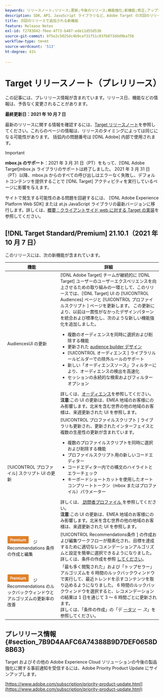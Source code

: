 ```yaml
---
keywords: リリースノート;リリース;更新;今後のリリース;機能強化;新機能;修正;アップデート;プレリリース
description: SDK、API、JavaScript ライブラリなど、Adobe Target の次回のリリースに含まれている新機能、機能強化および修正について説明します。
title: 次回のリリースで追加される新機能
feature: Release Notes
exl-id: f2783042-f6ee-4f73-b487-ede11d55d530
source-git-commit: 8f5e2c5025dc4b9caf31f51c03fb073ddd9ba756
workflow-type: tm+mt
source-wordcount: '513'
ht-degree: 41%

---
```


# Target リリースノート（プレリリース）

この記事には、プレリリース情報が含まれています。リリース日、機能などの情報は、予告なく変更されることがあります。

**最終更新日：2021 年 10 月 7 日**

最新のリリースに関する情報を確認するには、[Target リリースノート](release-notes.md)を参照してください。これらのページの情報は、リリースのタイミングによっては同じになる可能性があります。 括弧内の問題番号は [!DNL Adobe] 内部で使用されます。

>[!IMPORTANT]
>
>**mbox.js のサポート**：2021 年 3 月 31 日（PT）をもって、[!DNL Adobe Target]mbox.js ライブラリのサポートは終了しました。 2021 年 3 月 31 日（PT）以降、mbox.js からのすべての呼び出しはエラーなく失敗し、デフォルトコンテンツを提供することで [!DNL Target] アクティビティを実行しているページに影響を与えます。
>
>サイトで発生する可能性のある問題を回避するには、 [!DNL Adobe Experience Platform Web SDK] または at.js JavaScript ライブラリの最新バージョンに移行します。詳しくは、[概要：クライアントサイド web に対する Target の実装](/help/c-implementing-target/c-implementing-target-for-client-side-web/implement-target-for-client-side-web.md)を参照してください。

## [!DNL Target Standard/Premium] 21.10.1（2021 年 10 月 7 日）

このリリースには、次の新機能が含まれています。

| 機能 | 詳細 |
| --- | --- |
|  AudiencesUI の更新 | [!DNL Adobe Target] チームが継続的に [!DNL Target] ユーザーのユーザーエクスペリエンスを向上させるための取り組みの一環として、このリリースでは、[!DNL Target] UI の [!UICONTROL Audiences] ページと [!UICONTROL  プロファイルスクリプト ] ページを更新します。 この更新により、以前は一貫性がなかったデザインパターンを統合および標準化し、次のような新しい機能強化を追加しました。<ul><li>複数のオーディエンスを同時に選択および削除する機能</li><li>更新された [audience builder デザイン ](/help/c-target/c-audiences/create-audience.md)</li><li>[!UICONTROL  オーディエンス ] ライブラリルールビルダーでの除外ルールのサポート</li><li>新しい「オーディエンスソース」フィルターにより、オーディエンスの検出を高速化</li><li>セッションの永続的な検索およびフィルターオプション</li></ul>詳しくは、[オーディエンス](/help/c-target/target.md)を参照してください。<br>**注意**:この UI の更新は、EMEA 地域のお客様にのみ影響します。北米を含む世界の他の地域のお客様は、来週更新された UI を参照します。 |
| [!UICONTROL プロファイル] スクリプト UI の更新 | [!UICONTROL  プロファイルスクリプト ] ライブラリも更新され、更新されたインターフェイスと複数の生産性の更新が含まれています。<ul><li>複数のプロファイルスクリプトを同時に選択および削除する機能</li><li>プロファイルスクリプト用の新しいコードエディター</li><li>コードエディター内での構文のハイライトとエラーチェック</li><li>キーボードショートカットを使用したオートコンプリートトークン（mbox またはプロファイル）パラメーター</li></ul>詳しくは、[ 訪問者プロファイル ](/help/c-target/c-visitor-profile/visitor-profile.md) を参照してください。<br>**注意**:この UI の更新は、EMEA 地域のお客様にのみ影響します。北米を含む世界の他の地域のお客様は、来週更新された UI を参照します。 |
| ![Premium バッ](/help/assets/premium.png) ジ Recommendations 条件の作成と編集 | [!UICONTROL Recommendations条件 ] の作成および編集ワークフローが簡素化され、目標を達成するために適切なレコメンデーションアルゴリズムと設定を簡単に選択できるようになりました。<br>詳しくは、条件の作成を参照 [してください](/help/c-recommendations/c-algorithms/create-new-algorithm.md)。 |
| ![Premium バッ](/help/assets/premium.png) ジ Recommendations のルックバックウィンドウとアルゴリズムの更新率の改善 | 「最も多く閲覧された」および「トップセラー」アルゴリズムを 6 時間のルックバックウィンドウで実行して、最近トレンドを示すコンテンツを取り込めるようになりました。 6 時間のルックバックウィンドウを選択すると、レコメンデーションの結果は 1 日を通じて 3 ～ 6 時間ごとに更新されます。<br>詳しくは、「条件の作成」の「デ [ータソ](/help/c-recommendations/c-algorithms/create-new-algorithm.md#data-source) ー *ス*」を参照してください。 |

## プレリリース情報 {#section_7B9D4AAFC6A74388B9D7DEF0658D8B63}

Target およびその他の Adobe Experience Cloud ソリューションの今後の製品強化に関する事前通知を受信するには、Adobe Priority Product Update にサインアップします。

[https://www.adobe.com/subscription/priority-product-update.html](https://www.adobe.com/subscription/priority-product-update.html)
